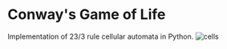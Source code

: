 # Conway's Game of Life
Implementation of 23/3 rule cellular automata in Python. 
![cells](https://user-images.githubusercontent.com/40367628/93039938-201c6a00-f649-11ea-8d6c-a6237a4a84cc.png)
